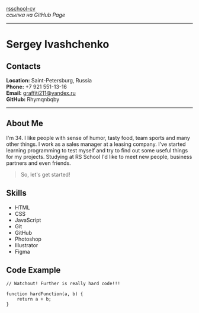 [rsschool-cv](https://Rhymqnbqby.github.io/rsschool-cv/) <br>
*ссылка на GitHub Page* <br>

***

# Sergey Ivashchenko

## Contacts
**Location:** Saint-Petersburg, Russia <br>
**Phone:** +7 921 551-13-16 <br>
**Email:** graffiti211@yandex.ru <br>
**GitHub:** Rhymqnbqby <br>

***

## About Me
I'm 34. I like people with sense of humor, tasty food, team sports and many other things. I work as a sales manager at a leasing company. 
I've started learning programming to test myself and try to find out some useful things for my projects. 
Studying at RS School I'd like to meet new people, business partners and even friends. <br>

> So, let's get started! <br>

## Skills
* HTML
* CSS
* JavaScript
* Git
* GitHub
* Photoshop
* Illustrator
* Figma
 
## Code Example

``` 
// Watchout! Further is really hard code!!!

function hardFunction(a, b) {
    return a + b; 
}

```
